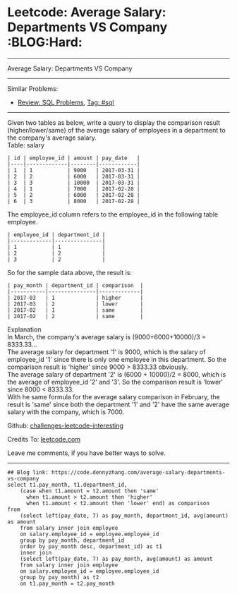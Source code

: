 
# Leetcode: Average Salary: Departments VS Company     :BLOG:Hard:

---

Average Salary: Departments VS Company  

---

Similar Problems:  

-   [Review: SQL Problems](https://code.dennyzhang.com/review-sql), [Tag: #sql](https://code.dennyzhang.com/tag/sql)

---

Given two tables as below, write a query to display the comparison result (higher/lower/same) of the average salary of employees in a department to the company's average salary.  
Table: salary  

    | id | employee_id | amount | pay_date   |
    |----|-------------|--------|------------|
    | 1  | 1           | 9000   | 2017-03-31 |
    | 2  | 2           | 6000   | 2017-03-31 |
    | 3  | 3           | 10000  | 2017-03-31 |
    | 4  | 1           | 7000   | 2017-02-28 |
    | 5  | 2           | 6000   | 2017-02-28 |
    | 6  | 3           | 8000   | 2017-02-28 |

The employee\_id column refers to the employee\_id in the following table employee.  

    | employee_id | department_id |
    |-------------|---------------|
    | 1           | 1             |
    | 2           | 2             |
    | 3           | 2             |

So for the sample data above, the result is:  

    | pay_month | department_id | comparison  |
    |-----------|---------------|-------------|
    | 2017-03   | 1             | higher      |
    | 2017-03   | 2             | lower       |
    | 2017-02   | 1             | same        |
    | 2017-02   | 2             | same        |

Explanation  
In March, the company's average salary is (9000+6000+10000)/3 = 8333.33&#x2026;  
The average salary for department '1' is 9000, which is the salary of employee\_id '1' since there is only one employee in this department. So the comparison result is 'higher' since 9000 > 8333.33 obviously.  
The average salary of department '2' is (6000 + 10000)/2 = 8000, which is the average of employee\_id '2' and '3'. So the comparison result is 'lower' since 8000 < 8333.33.  
With he same formula for the average salary comparison in February, the result is 'same' since both the department '1' and '2' have the same average salary with the company, which is 7000.  

Github: [challenges-leetcode-interesting](https://github.com/DennyZhang/challenges-leetcode-interesting/tree/master/problems/average-salary-departments-vs-company)  

Credits To: [leetcode.com](https://leetcode.com/problems/average-salary-departments-vs-company/description/)  

Leave me comments, if you have better ways to solve.  

---

    ## Blog link: https://code.dennyzhang.com/average-salary-departments-vs-company
    select t1.pay_month, t1.department_id,
        (case when t1.amount = t2.amount then 'same'
    	  when t1.amount > t2.amount then 'higher'
    	  when t1.amount < t2.amount then 'lower' end) as comparison
    from 
        (select left(pay_date, 7) as pay_month, department_id, avg(amount) as amount
        from salary inner join employee
        on salary.employee_id = employee.employee_id
        group by pay_month, department_id
        order by pay_month desc, department_id) as t1
        inner join
        (select left(pay_date, 7) as pay_month, avg(amount) as amount
        from salary inner join employee
        on salary.employee_id = employee.employee_id
        group by pay_month) as t2
        on t1.pay_month = t2.pay_month

